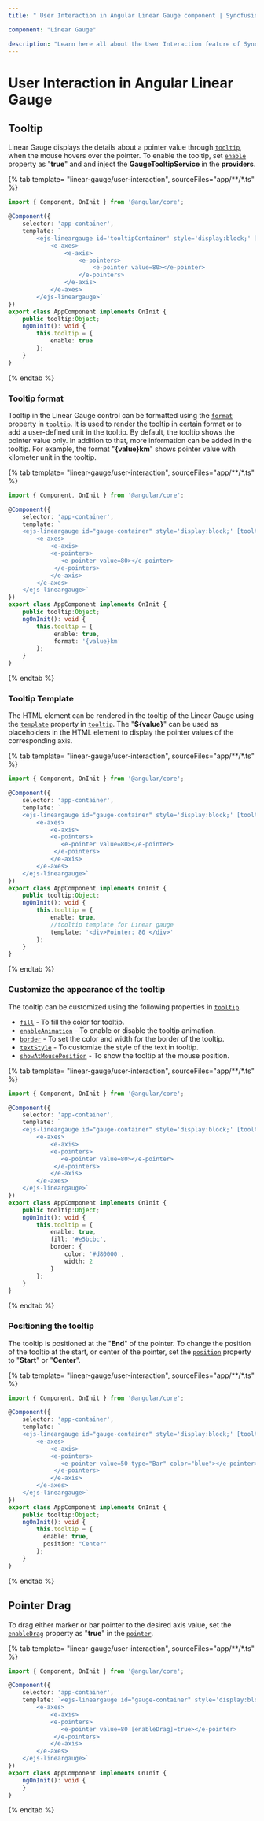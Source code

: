 ```yaml
---
title: " User Interaction in Angular Linear Gauge component | Syncfusion "

component: "Linear Gauge"

description: "Learn here all about the User Interaction feature of Syncfusion Angular Linear Gauge component and more."
---
```


# User Interaction in Angular Linear Gauge

<!-- markdownlint-disable MD036 -->

## Tooltip

<!-- markdownlint-disable MD036 -->

Linear Gauge displays the details about a pointer value through [`tooltip`](../api/linear-gauge/tooltipSettings/), when the mouse hovers over the pointer. To enable the tooltip, set [`enable`](../api/linear-gauge/tooltipSettingsModel/#enable) property as "**true**" and and inject the **GaugeTooltipService** in the **providers**.

{% tab template= "linear-gauge/user-interaction", sourceFiles="app/**/*.ts" %}

```typescript
import { Component, OnInit } from '@angular/core';

@Component({
    selector: 'app-container',
    template: `
        <ejs-lineargauge id='tooltipContainer' style='display:block;' [tooltip]='tooltip'>
            <e-axes>
                <e-axis>
                    <e-pointers>
                        <e-pointer value=80></e-pointer>
                    </e-pointers>
                </e-axis>
            </e-axes>
        </ejs-lineargauge>`
})
export class AppComponent implements OnInit {
    public tooltip:Object;
    ngOnInit(): void {
        this.tooltip = {
            enable: true
        };
    }
}
```

{% endtab %}

<!-- markdownlint-disable MD013 -->

### Tooltip format

<!-- markdownlint-disable MD013 -->

Tooltip in the Linear Gauge control can be formatted using the [`format`](../api/linear-gauge/tooltipSettings/#format) property in [`tooltip`](../api/linear-gauge/tooltipSettings/). It is used to render the tooltip in certain format or to add a user-defined unit in the tooltip. By default, the tooltip shows the pointer value only. In addition to that, more information can be added in the tooltip. For example, the format "**{value}km**" shows pointer value with kilometer unit in the tooltip.

{% tab template= "linear-gauge/user-interaction", sourceFiles="app/**/*.ts" %}

```typescript
import { Component, OnInit } from '@angular/core';

@Component({
    selector: 'app-container',
    template: `
    <ejs-lineargauge id="gauge-container" style='display:block;' [tooltip]='tooltip'>
        <e-axes>
            <e-axis>
            <e-pointers>
               <e-pointer value=80></e-pointer>
             </e-pointers>
            </e-axis>
        </e-axes>
    </ejs-lineargauge>`
})
export class AppComponent implements OnInit {
    public tooltip:Object;
    ngOnInit(): void {
        this.tooltip = {
             enable: true,
             format: '{value}km'
        };
    }
}
```

{% endtab %}

### Tooltip Template

The HTML element can be rendered in the tooltip of the Linear Gauge using the [`template`](../api/linear-gauge/tooltipSettings/#template) property in [`tooltip`](../api/linear-gauge/tooltipSettings/). The "**${value}**" can be used as placeholders in the HTML element to display the pointer values of the corresponding axis.

{% tab template= "linear-gauge/user-interaction", sourceFiles="app/**/*.ts" %}

```typescript
import { Component, OnInit } from '@angular/core';

@Component({
    selector: 'app-container',
    template: `
    <ejs-lineargauge id="gauge-container" style='display:block;' [tooltip]='tooltip'>
        <e-axes>
            <e-axis>
            <e-pointers>
               <e-pointer value=80></e-pointer>
             </e-pointers>
            </e-axis>
        </e-axes>
    </ejs-lineargauge>`
})
export class AppComponent implements OnInit {
    public tooltip:Object;
    ngOnInit(): void {
        this.tooltip = {
            enable: true,
            //tooltip template for Linear gauge
            template: '<div>Pointer: 80 </div>'
        };
    }
}
```

{% endtab %}

### Customize the appearance of the tooltip

The tooltip can be customized using the following properties in [`tooltip`](../api/linear-gauge/tooltipSettings/).

* [`fill`](../api/linear-gauge/tooltipSettings/#fill) - To fill the color for tooltip.
* [`enableAnimation`](../api/linear-gauge/tooltipSettings/#enableanimation) - To enable or disable the tooltip animation.
* [`border`](../api/linear-gauge/tooltipSettings/#border) - To set the color and width for the border of the tooltip.
* [`textStyle`](../api/linear-gauge/tooltipSettings/#textstyle) - To customize the style of the text in tooltip.
* [`showAtMousePosition`](../api/linear-gauge/tooltipSettings/#showatmouseposition) - To show the tooltip at the mouse position.

{% tab template= "linear-gauge/user-interaction", sourceFiles="app/**/*.ts" %}

```typescript
import { Component, OnInit } from '@angular/core';

@Component({
    selector: 'app-container',
    template: `
    <ejs-lineargauge id="gauge-container" style='display:block;' [tooltip]='tooltip'>
        <e-axes>
            <e-axis>
            <e-pointers>
               <e-pointer value=80></e-pointer>
             </e-pointers>
            </e-axis>
        </e-axes>
    </ejs-lineargauge>`
})
export class AppComponent implements OnInit {
    public tooltip:Object;
    ngOnInit(): void {
        this.tooltip = {
            enable: true,
            fill: '#e5bcbc',
            border: {
                color: '#d80000',
                width: 2
            }
        };
    }
}
```

{% endtab %}

### Positioning the tooltip

The tooltip is positioned at the "**End**" of the pointer. To change the position of the tooltip at the start, or center of the pointer, set the [`position`](../api/linear-gauge/tooltipSettings/#position) property to "**Start**" or "**Center**".

{% tab template= "linear-gauge/user-interaction", sourceFiles="app/**/*.ts" %}

```typescript
import { Component, OnInit } from '@angular/core';

@Component({
    selector: 'app-container',
    template: `
    <ejs-lineargauge id="gauge-container" style='display:block;' [tooltip]='tooltip'>
        <e-axes>
            <e-axis>
            <e-pointers>
               <e-pointer value=50 type="Bar" color="blue"></e-pointer>
             </e-pointers>
            </e-axis>
        </e-axes>
    </ejs-lineargauge>`
})
export class AppComponent implements OnInit {
    public tooltip:Object;
    ngOnInit(): void {
        this.tooltip = {
          enable: true,
          position: "Center"
        };
    }
}
```

{% endtab %}

## Pointer Drag

To drag either marker or bar pointer to the desired axis value, set the [`enableDrag`](../api/linear-gauge/pointer/#enabledrag) property as "**true**" in the [`pointer`](../api/linear-gauge/pointerModel/).

{% tab template= "linear-gauge/user-interaction", sourceFiles="app/**/*.ts" %}

```typescript
import { Component, OnInit } from '@angular/core';

@Component({
    selector: 'app-container',
    template: `<ejs-lineargauge id="gauge-container" style='display:block;' height='350'>
        <e-axes>
            <e-axis>
            <e-pointers>
               <e-pointer value=80 [enableDrag]=true></e-pointer>
             </e-pointers>
            </e-axis>
        </e-axes>
    </ejs-lineargauge>`
})
export class AppComponent implements OnInit {
    ngOnInit(): void {
    }
}
```

{% endtab %}
